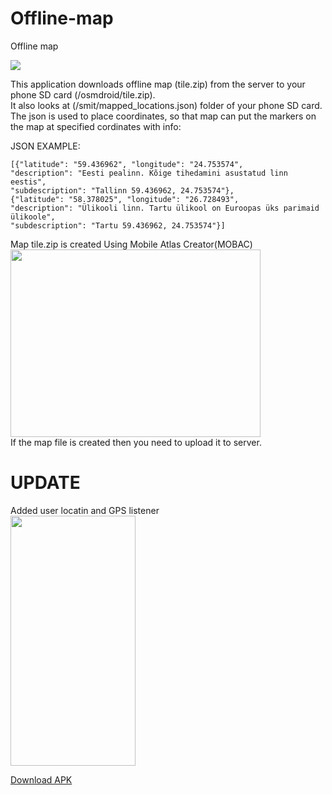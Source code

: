 ﻿# Offline-map
Offline map

<img src="http://ec2-35-162-160-209.us-west-2.compute.amazonaws.com:8080/static_files/28052017/screenshots/offline_map.png" />



This application downloads offline map (tile.zip) from the server to your phone SD card (/osmdroid/tile.zip).</br>
It also looks at (/smit/mapped_locations.json) folder of your phone SD card. The json is used to place coordinates, so that map can put the markers on the map at specified cordinates with info:

JSON EXAMPLE:
```
[{"latitude": "59.436962", "longitude": "24.753574",
"description": "Eesti pealinn. Kõige tihedamini asustatud linn eestis",
"subdescription": "Tallinn 59.436962, 24.753574"},
{"latitude": "58.378025", "longitude": "26.728493",
"description": "Ülikooli linn. Tartu ülikool on Euroopas üks parimaid ülikoole",
"subdescription": "Tartu 59.436962, 24.753574"}]
```

Map tile.zip is created Using Mobile Atlas Creator(MOBAC)</br>
<img src="http://ec2-35-162-160-209.us-west-2.compute.amazonaws.com:8080/static_files/28052017/screenshots/mobac.png" width="400" height="300" />
</br>
If the map file is created then you need to upload it to server.</br>


# UPDATE
Added user locatin and GPS listener
</br>
<img src="http://ec2-35-162-160-209.us-west-2.compute.amazonaws.com:8080/static_files/28052017/screenshots/user_location.png"
height="400" width="200"/>

<a href="https://github.com/andreasplado/Offline-map/raw/master/app.apk">Download APK</a>

